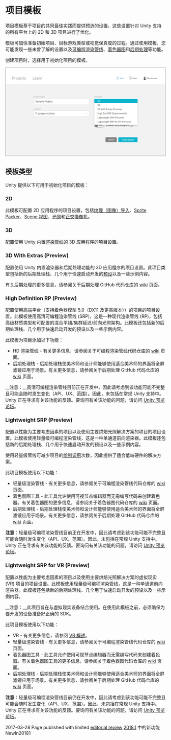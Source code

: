 # 项目模板

项目模板基于项目的共同最佳实践而提供预选的设置。这些设置针对 Unity 支持的所有平台上的 2D 和 3D 项目进行了优化。

模板可加快准备初始项目、目标游戏类型或视觉保真度的过程。通过使用模板，您可能发现一些未曾了解的设置以及[可编程渲染管线](https://github.com/Unity-Technologies/ScriptableRenderPipeline/wiki)、[着色器图](https://github.com/Unity-Technologies/ShaderGraph/wiki)和[后期处理](https://github.com/Unity-Technologies/PostProcessing/wiki)等功能。

创建项目时，选择用于初始化项目的模板。

![项目模板下拉选单选项](../uploads/Main/createprojectwithtemplate.jpg)

## 模板类型

Unity 提供以下可用于初始化项目的模板：

### 2D

此模板可配置 2D 应用程序的项目设置，包括[纹理（图像）导入](class-TextureImporter.html)、[Sprite Packer](SpritePacker.html)、[Scene 视图](UsingTheSceneView.html)、[光照](LightingOverview.html)和[正交摄像机](class-Camera.html)。

### 3D

配置使用 Unity 内置[渲染管线](SL-RenderPipeline.html)的 3D 应用程序的项目设置。

### 3D With Extras (Preview)

配置使用 Unity 内置渲染器和后期处理功能的 3D 应用程序的项目设置。此项目类型包括新的后期处理栈、几个用于快速启动开发的[预设](Presets.html)以及一些示例内容。

有关后期处理的更多信息，请参阅关于后期处理 GitHub 代码仓库的 [wiki](https://github.com/Unity-Technologies/PostProcessing/wiki) 页面。

### High Definition RP (Preview)

配置使用高端平台（支持着色器模型 5.0（DX11 及更高版本））的项目的项目设置。此模板使用高清可编程渲染管线 (SRP)，这是一种现代渲染管线 (RP)，包括高级材质类型和可配置的混合平铺/集群延迟/前向光照架构。此模板还包括新的后期处理栈、几个用于快速启动开发的预设以及一些示例内容。

此模板为项目添加以下功能：

* HD 渲染管线 - 有关更多信息，请参阅关于可编程渲染管线代码仓库的 [wiki](https://github.com/Unity-Technologies/ScriptableRenderPipeline/wiki) 页面。
* 后期处理栈 - 后期处理栈使美术师和设计师能够使用适合美术师的界面将全屏滤镜应用于场景。有关更多信息，请参阅关于后期处理 GitHub 代码仓库的 [wiki](https://github.com/Unity-Technologies/PostProcessing/wiki) 页面。

__注意：__高清可编程渲染管线目前正在开发中，因此请考虑到该功能可能不完整且可能会随时发生变化（API、UX、范围）。因此，未包括在常规 Unity 支持中。Unity 正在寻求有关该功能的反馈。要询问有关该功能的问题，请访问 [Unity 预览论坛](https://forum.unity.com/forums/graphics-experimental-previews.110/)。

### Lightweight SRP (Preview)

配置以性能为主要考虑因素的项目以及使用主要烘焙光照解决方案的项目的项目设置。此模板使用轻量级可编程渲染管线，这是一种单通道前向渲染器。此模板还包括新的后期处理栈、几个用于快速启动开发的预设以及一些示例内容。

使用轻量级管线可减少项目的[绘制调用](DrawCallBatching.html)次数，因此提供了适合低端硬件的解决方案。

此项目模板使用以下功能：

* 轻量级渲染管线 - 有关更多信息，请参阅关于可编程渲染管线代码仓库的 [wiki](https://github.com/Unity-Technologies/ScriptableRenderPipeline/wiki) 页面。
* 着色器图工具 - 此工具允许使用可视节点编辑器而无需编写代码来创建着色器。有关着色器图的更多信息，请参阅关于着色器图代码仓库的 [wiki](https://github.com/Unity-Technologies/ShaderGraph/wiki) 页面。
* 后期处理栈 - 后期处理栈使美术师和设计师能够使用适合美术师的界面将全屏滤镜应用于场景。有关更多信息，请参阅关于后期处理 GitHub 代码仓库的 [wiki](https://github.com/Unity-Technologies/PostProcessing/wiki) 页面。

__注意__：轻量级可编程渲染管线目前正在开发中，因此请考虑到该功能可能不完整且可能会随时发生变化（API、UX、范围）。因此，未包括在常规 Unity 支持中。Unity 正在寻求有关该功能的反馈。要询问有关该功能的问题，请访问 [Unity 预览论坛](https://forum.unity.com/forums/graphics-experimental-previews.110/)。

### Lightweight SRP for VR (Preview)

配置以性能为主要考虑因素的项目以及使用主要烘焙光照解决方案的虚拟现实 (VR) 项目的项目设置。此模板使用轻量级可编程渲染管线，这是一种单通道前向渲染器。此模板还包括新的后期处理栈、几个用于快速启动开发的预设以及一些示例内容。

__注意：__此项目旨在与虚拟现实设备结合使用。在使用此模板之前，必须确保为要开发的设备准备好正确的 SDK。

此项目模板使用以下功能：

* VR - 有关更多信息，请参阅 [VR 概述](VROverview.html)。
* 轻量级渲染管线 - 有关更多信息，请参阅关于可编程渲染管线代码仓库的 [wiki](https://github.com/Unity-Technologies/ScriptableRenderPipeline/wiki) 页面。
* 着色器图工具 - 此工具允许使用可视节点编辑器而无需编写代码来创建着色器。有关着色器图工具的更多信息，请参阅关于着色器图代码仓库的 [wiki](https://github.com/Unity-Technologies/ShaderGraph/wiki) 页面。
* 后期处理栈 - 后期处理栈使美术师和设计师能够使用适合美术师的界面将全屏滤镜应用于场景。有关更多信息，请参阅关于后期处理 GitHub 代码仓库的 [wiki](https://github.com/Unity-Technologies/PostProcessing/wiki) 页面。

__注意__：轻量级可编程渲染管线目前仍在开发中，因此请考虑到该功能可能不完整且可能会随时发生变化（API、UX、范围）。因此，未包括在常规 Unity 支持中。Unity 正在寻求有关该功能的反馈。要询问有关该功能的问题，请访问 [Unity 预览论坛](https://forum.unity.com/forums/graphics-experimental-previews.110/)。

<span class="page-edit"> 2017-03-28  Page published with limited [editorial review](DocumentationEditorialReview.html)
</span>
<span class="page-history">[2018.1](https://docs.unity3d.com/2018.1/Documentation/Manual/30_search.html?q=newin20181) 中的新功能 <span class="search-words">NewIn20181</span></span>

